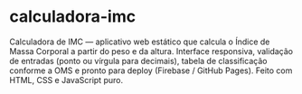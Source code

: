 # calculadora-imc
Calculadora de IMC — aplicativo web estático que calcula o Índice de Massa Corporal a partir do peso e da altura. Interface responsiva, validação de entradas (ponto ou vírgula para decimais), tabela de classificação conforme a OMS e pronto para deploy (Firebase / GitHub Pages). Feito com HTML, CSS e JavaScript puro.
